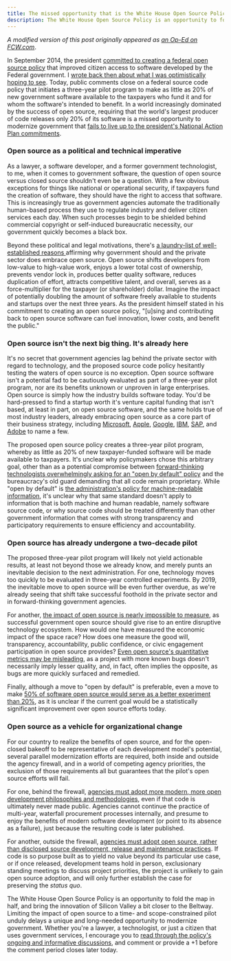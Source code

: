 ```yaml
---
title: The missed opportunity that is the White House Open Source Policy
description: The White House Open Source Policy is an opportunity to fold the map in half, and bring the innovation of Silicon Valley a bit closer to the Beltway. Limiting the impact of open source to a time- and scope-constrained pilot unduly delays a unique and long-needed opportunity to modernize government.
---
```


*A modified version of this post originally appeared as [an Op-Ed on FCW.com](https://fcw.com/articles/2016/04/11/balter-open-source-opinion.aspx)*.

In September 2014, the president [committed to creating a federal open source policy](https://m.whitehouse.gov/sites/default/files/microsites/ostp/new_nap_commitments_report_092314.pdf) that improved citizen access to software developed by the Federal government. I [wrote back then about what I was optimistically hoping to see](http://ben.balter.com/2014/11/24/open-source-policy/). Today, public comments close on a federal source code policy that initiates a three-year pilot program to make as little as 20% of new government software available to the taxpayers who fund it and for whom the software's intended to benefit. In a world increasingly dominated by the success of open source, requiring that the world's largest producer of code releases only 20% of its software is a missed opportunity to modernize government that [fails to live up to the president's National Action Plan commitments](https://github.com/WhiteHouse/source-code-policy/issues/90#issuecomment-208040842).

### Open source as a political and technical imperative

As a lawyer, a software developer, and a former government technologist, to me, when it comes to government software, the question of open source versus closed source shouldn't even be a question. With a few obvious exceptions for things like national or operational security, if taxpayers fund the creation of software, they should have the right to access that software. This is increasingly true as government agencies automate the traditionally human-based process they use to regulate industry and deliver citizen services each day. When such processes begin to be shielded behind commercial copyright or self-induced bureaucratic necessity, our government quickly becomes a black box.

Beyond these political and legal motivations, there's [a laundry-list of well-established reasons ](https://github.com/WhiteHouse/source-code-policy/issues/90#issuecomment-207820011) affirming why government should and the private sector does embrace open source. Open source shifts developers from low-value to high-value work, enjoys a lower total cost of ownership, prevents vendor lock in, produces better quality software, reduces duplication of effort, attracts competitive talent, and overall, serves as a force-multiplier for the taxpayer (or shareholder) dollar. Imagine the impact of potentially doubling the amount of software freely available to students and startups over the next three years. As the president himself stated in his commitment to creating an open source policy, "[u]sing and contributing back to open source software can fuel innovation, lower costs, and benefit the public."

### Open source isn't the next big thing. It's already here

It's no secret that government agencies lag behind the private sector with regard to technology, and the proposed source code policy hesitantly testing the waters of open source is no exception. Open source software isn't a potential fad to be cautiously evaluated as part of a three-year pilot program, nor are its benefits unknown or unproven in large enterprises. Open source is simply how the industry builds software today. You'd be hard-pressed to find a startup worth it's venture capital funding that isn't based, at least in part, on open source software, and the same holds true of most industry leaders, already embracing open source as a core part of their business strategy, including [Microsoft](http://microsoft.github.io), [Apple](https://github.com/apple/swift), [Google](https://github.com/google), [IBM](http://ibm.github.io), [SAP](http://sap.github.com), and [Adobe](http://adobe.github.io) to name a few.

The proposed open source policy creates a three-year pilot program, whereby as little as 20% of new taxpayer-funded software will be made available to taxpayers. It's unclear why policymakers chose this arbitrary goal, other than as a potential compromise between [forward-thinking technologists overwhelmingly asking for an "open by default" policy](https://github.com/WhiteHouse/source-code-policy/issues/90) and the bureaucracy's old guard demanding that all code remain proprietary. While "open by default" is [the administration's policy for machine-readable information](https://www.whitehouse.gov/the-press-office/2013/05/09/executive-order-making-open-and-machine-readable-new-default-government-), it's unclear why that same standard doesn't apply to information that is both machine and human readable, namely software source code, or why source code should be treated differently than other government information that comes with strong transparency and participatory requirements to ensure efficiency and accountability.

### Open source has already undergone a two-decade pilot

The proposed three-year pilot program will likely not yield actionable results, at least not beyond those we already know, and merely punts an inevitable decision to the next administration. For one, technology moves too quickly to be evaluated in three-year controlled experiments. By 2019, the inevitable move to open source will be even further overdue, as we're already seeing that shift take successful foothold in the private sector and in forward-thinking government agencies.

For another, [the impact of open source is nearly impossible to measure](https://github.com/WhiteHouse/source-code-policy/issues/118#issuecomment-207817319), as successful government open source should give rise to an entire disruptive technology ecosystem. How would one have measured the economic impact of the space race? How does one measure the good will, transparency, accountability, public confidence, or civic engagement participation in open source provides? [Even open source's quantitative metrics may be misleading](https://github.com/WhiteHouse/source-code-policy/issues/118#issuecomment-208015462), as a project with more known bugs doesn't necessarily imply lesser quality, and, in fact, often implies the opposite, as bugs are more quickly surfaced and remedied.

Finally, although a move to "open by default" is preferable, even a move to make [50% of software open source would serve as a better experiment than 20%](https://github.com/WhiteHouse/source-code-policy/issues/90#issuecomment-208013645), as it is unclear if the current goal would be a statistically significant improvement over open source efforts today.

### Open source as a vehicle for organizational change

For our country to realize the benefits of open source, and for the open-closed bakeoff to be representative of each development model's potential, several parallel modernization efforts are required, both inside and outside the agency firewall, and in a world of competing agency priorities, the exclusion of those requirements all but guarantees that the pilot's open source efforts will fail.

For one, behind the firewall, [agencies must adopt more modern, more open development philosophies and methodologies](https://github.com/WhiteHouse/source-code-policy/issues/125), even if that code is ultimately never made public. Agencies cannot continue the practice of multi-year, waterfall procurement processes internally, and presume to enjoy the benefits of modern software development (or point to its absence as a failure), just because the resulting code is later published.

For another, outside the firewall, [agencies must adopt open source, rather than disclosed source development, release and maintenance practices](https://github.com/WhiteHouse/source-code-policy/issues/121). If code is so purpose built as to yield no value beyond its particular use case, or if once released, development teams hold in person, exclusionary standing meetings to discuss project priorities, the project is unlikely to gain open source adoption, and will only further establish the case for preserving the *status quo*.

The White House Open Source Policy is an opportunity to fold the map in half, and bring the innovation of Silicon Valley a bit closer to the Beltway. Limiting the impact of open source to a time- and scope-constrained pilot unduly delays a unique and long-needed opportunity to modernize government. Whether you're a lawyer, a technologist, or just a citizen that uses government services, I encourage you to [read through the policy's ongoing and informative discussions](https://github.com/whitehouse/source-code-policy/issues?q=is%3Aissue+is%3Aopen+sort%3Acomments-desc), and comment or provide a +1 before the comment period closes later today.
